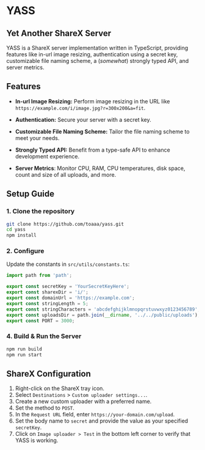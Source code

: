 # YASS
## Yet Another ShareX Server

YASS is a ShareX server implementation written in TypeScript, providing features like in-url image resizing, authentication using a secret key, customizable file naming scheme, a (*somewhat*) strongly typed API, and server metrics.

## Features

- **In-url Image Resizing:** Perform image resizing in the URL like `https://example.com/i/image.jpg?r=300x200&a=fit`.

- **Authentication:** Secure your server with a secret key.

- **Customizable File Naming Scheme:** Tailor the file naming scheme to meet your needs.

- **Strongly Typed API:** Benefit from a type-safe API to enhance development experience.

- **Server Metrics**: Monitor CPU, RAM, CPU temperatures, disk space, count and size of all uploads, and more.

## Setup Guide

### 1. Clone the repository
```bash
git clone https://github.com/toaaa/yass.git
cd yass
npm install
```

### 2. Configure
Update the constants in `src/utils/constants.ts`:
```ts
import path from 'path';

export const secretKey = 'YourSecretKeyHere';
export const sharexDir = 'i/';
export const domainUrl = 'https://example.com';
export const stringLength = 5;
export const stringCharacters = 'abcdefghijklmnopqrstuvwxyz0123456789';
export const uploadsDir = path.join(__dirname, '../../public/uploads');
export const PORT = 3000;
```

### 4. Build & Run the Server
```bash
npm run build
npm run start
```

## ShareX Configuration

1. Right-click on the ShareX tray icon.
2. Select `Destinations` > `Custom uploader settings...`.
3. Create a new custom uploader with a preferred name.
4. Set the method to `POST`.
5. In the `Request URL` field, enter `https://your-domain.com/upload`.
6. Set the body name to `secret` and provide the value as your specified `secretKey`.
7. Click on `Image uploader > Test` in the bottom left corner to verify that YASS is working.
